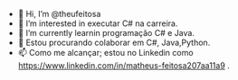 - 👋 Hi, I’m @theufeitosa
- 👀 I’m interested in executar C# na carreira.
- 🌱 I’m currently learnin programação C# e Java.
- 💞️ Estou procurando colaborar em C#, Java,Python.
- 📫 Como me alcançar; estou no Linkedin como https://www.linkedin.com/in/matheus-feitosa207aa11a9 . 

<!---
theufeitosa/theufeitosa is a ✨ special ✨ repository because its `README.md` (this file) appears on your GitHub profile.
You can click the Preview link to take a look at your changes.
--->
